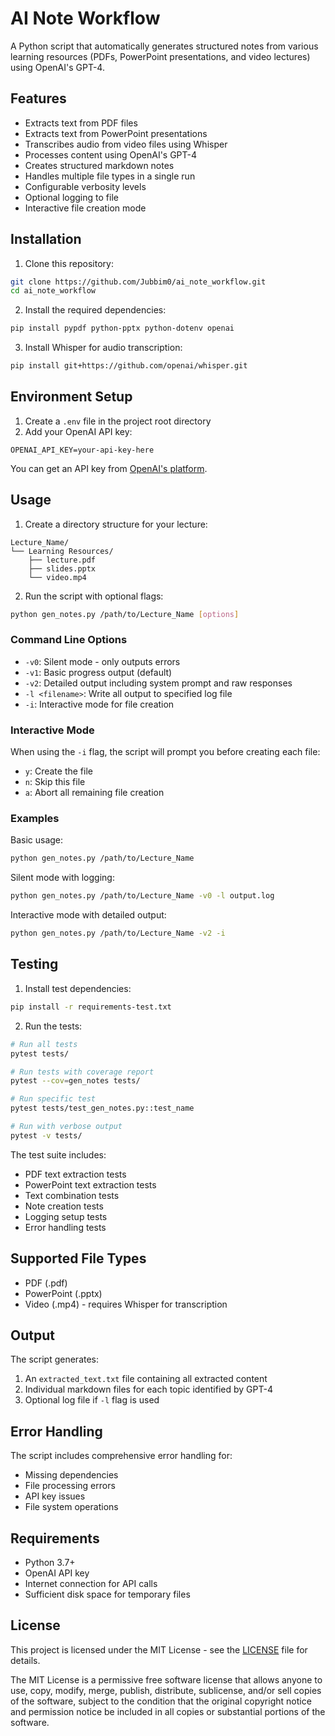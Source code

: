 # AI Note Workflow

A Python script that automatically generates structured notes from various learning resources (PDFs, PowerPoint presentations, and video lectures) using OpenAI's GPT-4.

## Features

- Extracts text from PDF files
- Extracts text from PowerPoint presentations
- Transcribes audio from video files using Whisper
- Processes content using OpenAI's GPT-4
- Creates structured markdown notes
- Handles multiple file types in a single run
- Configurable verbosity levels
- Optional logging to file
- Interactive file creation mode

## Installation

1. Clone this repository:
```bash
git clone https://github.com/Jubbim0/ai_note_workflow.git
cd ai_note_workflow
```

2. Install the required dependencies:
```bash
pip install pypdf python-pptx python-dotenv openai
```

3. Install Whisper for audio transcription:
```bash
pip install git+https://github.com/openai/whisper.git
```

## Environment Setup

1. Create a `.env` file in the project root directory
2. Add your OpenAI API key:
```
OPENAI_API_KEY=your-api-key-here
```

You can get an API key from [OpenAI's platform](https://platform.openai.com/api-keys).

## Usage

1. Create a directory structure for your lecture:
```
Lecture_Name/
└── Learning Resources/
    ├── lecture.pdf
    ├── slides.pptx
    └── video.mp4
```

2. Run the script with optional flags:
```bash
python gen_notes.py /path/to/Lecture_Name [options]
```

### Command Line Options

- `-v0`: Silent mode - only outputs errors
- `-v1`: Basic progress output (default)
- `-v2`: Detailed output including system prompt and raw responses
- `-l <filename>`: Write all output to specified log file
- `-i`: Interactive mode for file creation

### Interactive Mode

When using the `-i` flag, the script will prompt you before creating each file:
- `y`: Create the file
- `n`: Skip this file
- `a`: Abort all remaining file creation

### Examples

Basic usage:
```bash
python gen_notes.py /path/to/Lecture_Name
```

Silent mode with logging:
```bash
python gen_notes.py /path/to/Lecture_Name -v0 -l output.log
```

Interactive mode with detailed output:
```bash
python gen_notes.py /path/to/Lecture_Name -v2 -i
```

## Testing

1. Install test dependencies:
```bash
pip install -r requirements-test.txt
```

2. Run the tests:
```bash
# Run all tests
pytest tests/

# Run tests with coverage report
pytest --cov=gen_notes tests/

# Run specific test
pytest tests/test_gen_notes.py::test_name

# Run with verbose output
pytest -v tests/
```

The test suite includes:
- PDF text extraction tests
- PowerPoint text extraction tests
- Text combination tests
- Note creation tests
- Logging setup tests
- Error handling tests

## Supported File Types

- PDF (.pdf)
- PowerPoint (.pptx)
- Video (.mp4) - requires Whisper for transcription

## Output

The script generates:
1. An `extracted_text.txt` file containing all extracted content
2. Individual markdown files for each topic identified by GPT-4
3. Optional log file if `-l` flag is used

## Error Handling

The script includes comprehensive error handling for:
- Missing dependencies
- File processing errors
- API key issues
- File system operations

## Requirements

- Python 3.7+
- OpenAI API key
- Internet connection for API calls
- Sufficient disk space for temporary files

## License

This project is licensed under the MIT License - see the [LICENSE](LICENSE) file for details.

The MIT License is a permissive free software license that allows anyone to use, copy, modify, merge, publish, distribute, sublicense, and/or sell copies of the software, subject to the condition that the original copyright notice and permission notice be included in all copies or substantial portions of the software.
